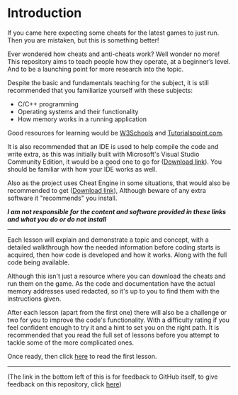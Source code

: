 # Introduction

If you came here expecting some cheats for the latest games to just run. Then you are mistaken, but this is something better!

Ever wondered how cheats and anti-cheats work? Well wonder no more! This repository aims to teach people how they operate, at a beginner’s level. And to be a launching point for more research into the topic.

Despite the basic and fundamentals teaching for the subject, it is still recommended that you familiarize yourself with these subjects:
- C/C++ programming
- Operating systems and their functionality
- How memory works in a running application

Good resources for learning would be [W3Schools](https://www.w3schools.com/cpp/default.asp "W3Schools") and [Tutorialspoint.com](https://www.tutorialspoint.com/operating_system/os_memory_management.htm "Tutorialspoint.com").

It is also recommended that an IDE is used to help compile the code and write extra, as this was initially built with Microsoft's Visual Studio Community Edition, it would be a good one to go for ([Download link](https://visualstudio.microsoft.com/downloads/ "Visual Studio")).
You should be familiar with how your IDE works as well.

Also as the project uses Cheat Engine in some situations, that would also be recommended to get ([Download link](https://cheatengine.org/downloads.php "Download link")), Although beware of any extra software it "recommends" you install.

***I am not responsible for the content and software provided in these links and what you do or do not install***

------------

Each lesson will explain and demonstrate a topic and concept, with a detailed walkthrough how the needed information before coding starts is acquired, then how code is developed and how it works. Along with the full code being available.

Although this isn't just a resource where you can download the cheats and run them on the game. As the code and documentation have the actual memory addresses used redacted, so it's up to you to find them with the instructions given.

After each lesson (apart from the first one) there will also be a challenge or two for you to improve the code's functionality. With a difficulty rating if you feel confident enough to try it and a hint to set you on the right path.
It is recommended that you read the full set of lessons before you attempt to tackle some of the more complicated ones.

Once ready, then click [here](PROCESSHOOKING.md "Process Hooking") to read the first lesson.

------------

(The link in the bottom left of this is for feedback to GitHub itself, to give feedback on this repository, click [here](https://forms.office.com/e/r9Mdy3stif "Survey"))